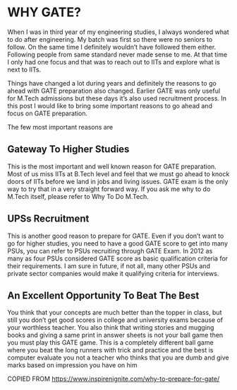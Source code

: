 # WHY GATE?
When I was in third year of my engineering studies, I always wondered what to do after engineering. My batch was first so there were no seniors to follow. On the same time I definitely wouldn’t have followed them either. Following people from same standard never made sense to me. At that time I only had one focus and that was to reach out to IITs and explore what is next to IITs.

Things have changed a lot during years and definitely the reasons to go ahead with GATE preparation also changed. Earlier GATE was only useful for M.Tech admissions but these days it’s also used recruitment process. In this post I would like to bring some important reasons to go ahead and focus on GATE preparation.

The few most important reasons are

## Gateway To Higher Studies
This is the most important and well known reason for GATE preparation. Most of us miss IITs at B.Tech level and feel that we must go ahead to knock doors of IITs before we land in jobs and living issues. GATE exam is the only way to try that in a very straight forward way. If you ask me why to do M.Tech itself, please refer to Why To Do M.Tech.

## UPSs Recruitment
This is another good reason to prepare for GATE. Even if you don’t want to go for higher studies, you need to have a good GATE score to get into many PSUs, you can refer to PSUs recruiting through GATE Exam. In 2012 as many as four PSUs considered GATE score as basic qualification criteria for their requirements. I am sure in future, if not all, many other PSUs and private sector companies would make it qualifying criteria for interviews.

## An Excellent Opportunity To Beat The Best
You think that your concepts are much better than the topper in class, but still you don’t get good scores in college and university exams because of your worthless teacher. You also think that writing stories and mugging books and giving a same print in answer sheets is not your ball game then you must play this GATE game. This is a completely different ball game where you beat the long runners with trick and practice and the best is computer evaluate you not a teacher who thinks that you are dumb and give marks based on impression you have on him

COPIED FROM https://www.inspirenignite.com/why-to-prepare-for-gate/




